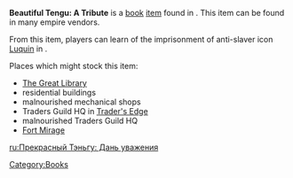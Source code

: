 **Beautiful Tengu: A Tribute** is a [book](Lore_Books.md "wikilink")
[item](items.md "wikilink") found in [](01%20-%20Projects%20&%20Wikis/Kenshi/Kenshi%20Wiki/Kenshi%20Wiki%20Template/United_Cities.md). This item can be found in many empire
vendors.

From this item, players can learn of the imprisonment of anti-slaver
icon [Luquin](Luquin.md "wikilink") in [](Tengu's_Vault.md).

Places which might stock this item:

- [The Great Library](The_Great_Library.md "wikilink")
- residential buildings
- malnourished mechanical shops
- Traders Guild HQ in [Trader's Edge](Trader's_Edge.md "wikilink")
- malnourished Traders Guild HQ
- [Fort Mirage](Fort_Mirage.md "wikilink")

[ru:Прекрасный Тэньгу: Дань
уважения](ru:Прекрасный_Тэньгу:_Дань_уважения "wikilink")

[Category:Books](Category:Books "wikilink")